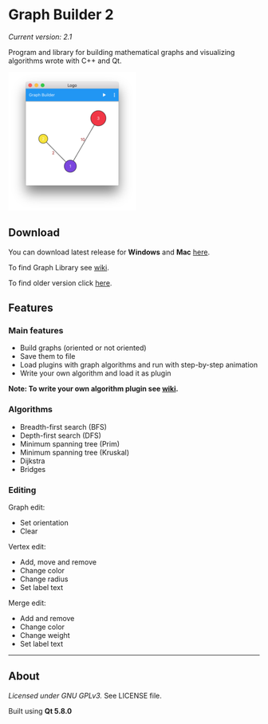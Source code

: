 # Graph Builder 2
*Current version: 2.1* 

Program and library for building mathematical graphs and visualizing algorithms wrote with C++ and Qt.

![Window](https://raw.githubusercontent.com/Oakware/Graph-Builder-2/master/GraphBuilder/Resources/Icons/scr.png?raw=true "Window")

## Download
You can download latest release for **Windows** and **Mac** [here](https://drive.google.com/folderview?id=0B_6lHTRnZzjAWUZhU3JHY0xxQTg&usp=sharing).

To find Graph Library see [wiki](https://github.com/Oakware/Graph-Builder-2/wiki/Graph-Library).

To find older version click [here](https://github.com/Oakware/Graph-Builder).

## Features

### Main features
* Build graphs (oriented or not oriented)
* Save them to file
* Load plugins with graph algorithms and run with step-by-step animation
* Write your own algorithm and load it as plugin

**Note: To write your own algorithm plugin see [wiki](https://github.com/Oakware/Graph-Builder-2/wiki/Custom-algorithm-plugin).**

### Algorithms
* Breadth-first search (BFS)
* Depth-first search (DFS)
* Minimum spanning tree (Prim)
* Minimum spanning tree (Kruskal)
* Dijkstra
* Bridges

### Editing
Graph edit:

* Set orientation
* Clear

Vertex edit:

* Add, move and remove
* Change color
* Change radius
* Set label text

Merge edit:

* Add and remove
* Change color
* Change weight
* Set label text

**************

## About
*Licensed under GNU GPLv3.* See LICENSE file.

Built using **Qt 5.8.0**
